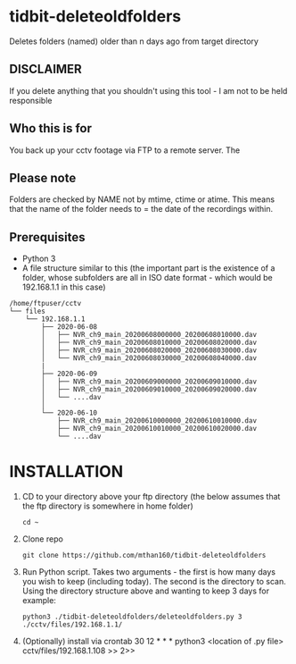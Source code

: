 # tidbit-deleteoldfolders
Deletes folders (named) older than n days ago from target directory

## DISCLAIMER
If you delete anything that you shouldn't using this tool - I am not to be held responsible

## Who this is for
You back up your cctv footage via FTP to a remote server. The 

## Please note
Folders are checked by NAME not by mtime, ctime or atime. This means that the name of the folder needs to = the date of the recordings within.

## Prerequisites
* Python 3
* A file structure similar to this (the important part is the existence of a folder, whose subfolders are all in ISO date format - which would be 192.168.1.1 in this case)

```
/home/ftpuser/cctv
└── files
    └── 192.168.1.1
        ├── 2020-06-08
        │   ├── NVR_ch9_main_20200608000000_20200608010000.dav
        │   ├── NVR_ch9_main_20200608010000_20200608020000.dav
        │   ├── NVR_ch9_main_20200608020000_20200608030000.dav
        │   └── NVR_ch9_main_20200608030000_20200608040000.dav
        |
        ├── 2020-06-09
        │   ├── NVR_ch9_main_20200609000000_20200609010000.dav
        │   ├── NVR_ch9_main_20200609010000_20200609020000.dav
        │   └── ....dav
        │
        └── 2020-06-10
            ├── NVR_ch9_main_20200610000000_20200610010000.dav
            ├── NVR_ch9_main_20200610010000_20200610020000.dav
            └── ....dav
```            

# INSTALLATION
1. CD to your directory above your ftp directory (the below assumes that the ftp directory is somewhere in home folder)

   `cd ~`
  
2. Clone repo

   `git clone https://github.com/mthan160/tidbit-deleteoldfolders`
   
3. Run Python script. Takes two arguments - the first is how many days you wish to keep (including today). The second is the directory to scan. Using the directory structure above and wanting to keep 3 days for example:

   `python3 ./tidbit-deleteoldfolders/deleteoldfolders.py 3 ./cctv/files/192.168.1.1/`
 
4. (Optionally) install via crontab
30 12 * * * python3 <location of .py file> <days to keep> <location of files>cctv/files/192.168.1.108 >> <normal logs> 2>> <error logs>

